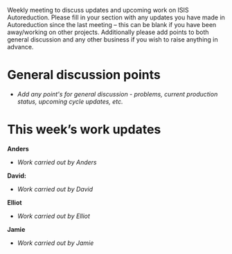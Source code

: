 Weekly meeting to discuss updates and upcoming work on ISIS Autoreduction.
Please fill in your section with any updates you have made in Autoreduction since the last meeting – this can be blank if you have been away/working on other projects. Additionally please add points to both general discussion and any other business if you wish to raise anything in advance. 

General discussion points
=========================
* *Add any point's for general discussion - problems, current production status, upcoming cycle updates, etc.*

This week’s work updates
========================

**Anders**
* *Work carried out by Anders* 

**David:**
* *Work carried out by David*

**Elliot**
* *Work carried out by Elliot*

**Jamie**
* *Work carried out by Jamie*

